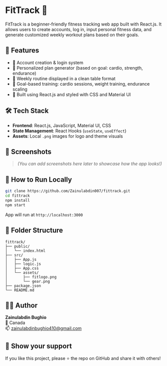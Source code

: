 # FitTrack 💪

FitTrack is a beginner-friendly fitness tracking web app built with React.js. It allows users to create accounts, log in, input personal fitness data, and generate customized weekly workout plans based on their goals.

## 🚀 Features

- 👤 Account creation & login system  
- 🧠 Personalized plan generator (based on goal: cardio, strength, endurance)  
- 📅 Weekly routine displayed in a clean table format  
- 🎯 Goal-based training: cardio sessions, weight training, endurance scaling  
- 🎨 Built using React.js and styled with CSS and Material UI

## 🛠️ Tech Stack

- **Frontend**: React.js, JavaScript, Material UI, CSS  
- **State Management**: React Hooks (`useState`, `useEffect`)  
- **Assets**: Local `.png` images for logo and theme visuals

## 📸 Screenshots

> *(You can add screenshots here later to showcase how the app looks!)*

## 🧪 How to Run Locally

```bash
git clone https://github.com/Zainulabdin007/fittrack.git
cd fittrack
npm install
npm start
```

App will run at `http://localhost:3000`

## 📁 Folder Structure

```
fittrack/
├── public/
│   └── index.html
├── src/
│   ├── App.js
│   ├── logic.js
│   ├── App.css
│   └── assets/
│       ├── fitlogo.png
│       └── gear.png
├── package.json
└── README.md
```

## 🧑‍💻 Author

**Zainulabdin Bughio**  
📍 Canada  
📫 zainulabdinbughio410@gmail.com

## 🌟 Show your support

If you like this project, please ⭐️ the repo on GitHub and share it with others!

